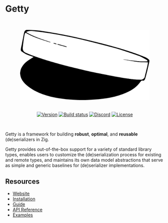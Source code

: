 # Getty

<br/>

<p align="center">
  <img alt="Getty" src="https://github.com/getty-zig/logo/blob/main/getty-solid.svg" width="410px">
  <br/>
  <br/>
  <br/>
  <a href="https://github.com/getty-zig/getty/releases/latest"><img alt="Version" src="https://img.shields.io/github/v/release/getty-zig/getty?include_prereleases&label=version"></a>
  <a href="https://github.com/getty-zig/getty/actions/workflows/ci.yml"><img alt="Build status" src="https://img.shields.io/github/actions/workflow/status/getty-zig/getty/ci.yml?branch=develop" /></a>
  <a href="https://discord.gg/njDA67U5ph"><img alt="Discord" src="https://img.shields.io/discord/1016029822172024955?color=7289da&label=discord" /></a>
  <a href="https://github.com/getty-zig/getty/blob/main/LICENSE"><img alt="License" src="https://img.shields.io/badge/license-MIT-blue"></a>
</p>

<br/>
  
Getty is a framework for building __robust__, __optimal__, and __reusable__ (de)serializers in Zig.

Getty provides out-of-the-box support for a variety of standard library types, enables users to customize the (de)serialization process for existing and remote types, and maintains its own data model abstractions that serve as simple and generic baselines for (de)serializer implementations.

## Resources

- [Website](https://getty.so)
- [Installation](https://getty.so/getting-started/installation)
- [Guide](https://getty.so/getting-started/guide)
- [API Reference](https://docs.getty.so)
- [Examples](examples)

